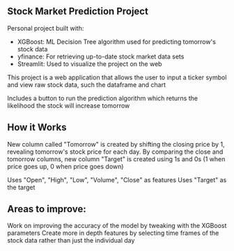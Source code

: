 ## Stock Market Prediction Project
Personal project built with:
* XGBoost: ML Decision Tree algorithm used for predicting tomorrow's stock data
* yfinance: For retrieving up-to-date stock market data sets
* Streamlit: Used to visualize the project on the web

This project is a web application that allows the user to input a ticker symbol and view raw stock data, such the dataframe and chart

Includes a button to run the prediction algorithm which returns the likelihood the stock will increase tomorrow

## How it Works
New column called "Tomorrow" is created by shifting the closing price by 1, revealing tomorrow's stock price for each day. 
By comparing the close and tomorrow columns, new column "Target" is created using 1s and 0s (1 when price goes up, 0 when price goes down)

Uses "Open", "High", "Low", "Volume", "Close" as features
Uses "Target" as the target

## Areas to improve: 
Work on improving the accuracy of the model by tweaking with the XGBoost parameters
Create more in depth features by selecting time frames of the stock data rather than just the individual day